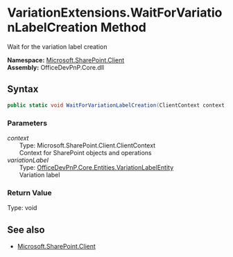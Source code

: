 # VariationExtensions.WaitForVariationLabelCreation Method  
Wait for the variation label creation  

**Namespace:** [Microsoft.SharePoint.Client](Microsoft.SharePoint.Client.md)  
**Assembly:** OfficeDevPnP.Core.dll  
## Syntax
```C#
public static void WaitForVariationLabelCreation(ClientContext context, VariationLabelEntity variationLabel)
```
### Parameters
*context*  
&emsp;&emsp;Type: Microsoft.SharePoint.Client.ClientContext  
&emsp;&emsp;Context for SharePoint objects and operations  
*variationLabel*  
&emsp;&emsp;Type: [OfficeDevPnP.Core.Entities.VariationLabelEntity](OfficeDevPnP.Core.Entities.VariationLabelEntity.md)  
&emsp;&emsp;Variation label  
### Return Value
Type: void  

## See also
- [Microsoft.SharePoint.Client](Microsoft.SharePoint.Client.md)
